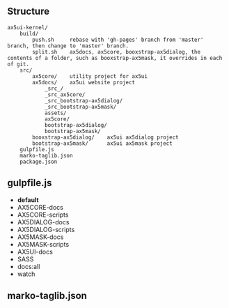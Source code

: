 ## Structure
```
ax5ui-kernel/
    build/
        push.sh     rebase with 'gh-pages' branch from 'master' branch, then change to 'master' branch.
        split.sh    ax5docs, ax5core, booxstrap-ax5dialog, the contents of a folder, such as booxstrap-ax5mask, it overrides in each of git.
    src/
        ax5core/    utility project for ax5ui
        ax5docs/    ax5ui website project
            _src_/
            _src_ax5core/
            _src_bootstrap-ax5dialog/
            _src_bootstrap-ax5mask/
            assets/
            ax5core/
            bootstrap-ax5dialog/
            bootstrap-ax5mask/
        booxstrap-ax5dialog/    ax5ui ax5dialog project
        bootstrap-ax5mask/      ax5ui ax5mask project
    gulpfile.js
    marko-taglib.json
    package.json
```

## gulpfile.js
- **default**
- AX5CORE-docs
- AX5CORE-scripts
- AX5DIALOG-docs
- AX5DIALOG-scripts
- AX5MASK-docs
- AX5MASK-scripts
- AX5UI-docs
- SASS
- docs:all
- watch


## marko-taglib.json
